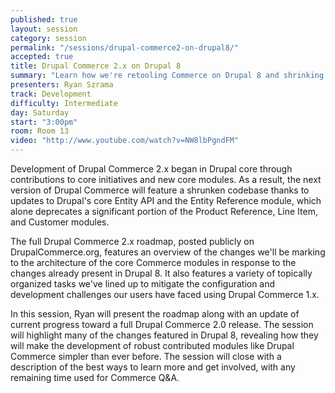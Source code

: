 ```yaml
---
published: true
layout: session
category: session
permalink: "/sessions/drupal-commerce2-on-drupal8/"
accepted: true
title: Drupal Commerce 2.x on Drupal 8
summary: "Learn how we're retooling Commerce on Drupal 8 and shrinking our codebase thanks to new features in Drupal core."
presenters: Ryan Szrama
track: Development
difficulty: Intermediate
day: Saturday
start: "3:00pm"
room: Room 13
video: "http://www.youtube.com/watch?v=NW8lbPgndFM"
---
```


Development of Drupal Commerce 2.x began in Drupal core through contributions to core initiatives and new core modules. As a result, the next version of Drupal Commerce will feature a shrunken codebase thanks to updates to Drupal's core Entity API and the Entity Reference module, which alone deprecates a significant portion of the Product Reference, Line Item, and Customer modules.

The full Drupal Commerce 2.x roadmap, posted publicly on DrupalCommerce.org, features an overview of the changes we'll be marking to the architecture of the core Commerce modules in response to the changes already present in Drupal 8. It also features a variety of topically organized tasks we've lined up to mitigate the configuration and development challenges our users have faced using Drupal Commerce 1.x.

In this session, Ryan will present the roadmap along with an update of current progress toward a full Drupal Commerce 2.0 release. The session will highlight many of the changes featured in Drupal 8, revealing how they will make the development of robust contributed modules like Drupal Commerce simpler than ever before. The session will close with a description of the best ways to learn more and get involved, with any remaining time used for Commerce Q&A.

